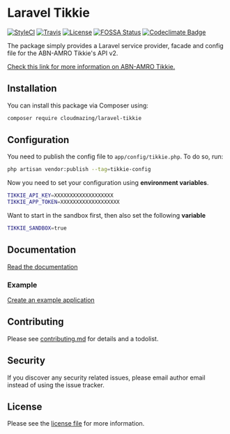 # Laravel Tikkie

[![StyleCI][ico-styleci]][link-styleci]
[![Travis][ico-travis]][link-travis]
[![License][ico-license]][link-license]
[![FOSSA Status][ico-fossa]][link-fossa]
[![Codeclimate Badge][ico-codeclimate]][link-codeclimate]

The package simply provides a Laravel service provider, facade and config file for the ABN-AMRO Tikkie's API v2. 

[Check this link for more information on ABN-AMRO Tikkie.](https://developer.abnamro.com/api/tikkie-v2/overview)

## Installation

You can install this package via Composer using:

```bash
composer require cloudmazing/laravel-tikkie
```

## Configuration

You need to publish the config file to `app/config/tikkie.php`. To do so, run:

```bash
php artisan vendor:publish --tag=tikkie-config
```

Now you need to set your configuration using **environment variables**.

```bash
TIKKIE_API_KEY=XXXXXXXXXXXXXXXXXXX
TIKKIE_APP_TOKEN=XXXXXXXXXXXXXXXXXXX
```

Want to start in the sandbox first, then also set the following **variable**
```bash
TIKKIE_SANDBOX=true
```

## Documentation
[Read the documentation](docs/Tikkie.md)
 
### Example
[Create an example application](docs/Example.md) 

## Contributing

Please see [contributing.md](contributing.md) for details and a todolist.

## Security

If you discover any security related issues, please email author email instead of using the issue tracker.

## License

Please see the [license file](license.md) for more information.

[ico-license]: https://poser.pugx.org/jwiegant/laravel-tikkie/license
[link-license]: https://github.com/jwiegant/laravel-tikkie/blob/HEAD/license.md
[ico-travis]: https://travis-ci.org/jwiegant/laravel-tikkie.svg?branch=master
[link-travis]: https://travis-ci.org/github/jwiegant/laravel-tikkie
[ico-styleci]: https://github.styleci.io/repos/256785939/shield?branch=master
[link-styleci]: https://github.styleci.io/repos/256785939
[ico-fossa]: https://app.fossa.io/api/projects/git%2Bgithub.com%2Fjwiegant%2Flaravel-tikkie.svg?type=shield
[link-fossa]: https://app.fossa.io/projects/git%2Bgithub.com%2Fjwiegant%2Flaravel-tikkie?ref=badge_shield
[ico-codacy]: https://api.codacy.com/project/badge/Grade/63ad808eb0554709bf7751908a925de0
[link-codacy]: https://www.codacy.com/manual/jwiegant/laravel-tikkie?utm_source=github.com&amp;utm_medium=referral&amp;utm_content=jwiegant/laravel-tikkie&amp;utm_campaign=Badge_Grade
[ico-codeclimate]: https://api.codeclimate.com/v1/badges/dcf531a11061fd7a13c4/maintainability
[link-codeclimate]: https://codeclimate.com/github/jwiegant/laravel-tikkie/maintainability